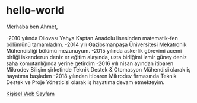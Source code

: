 # hello-world

Merhaba ben Ahmet,

-2010 yılında Dilovası Yahya Kaptan Anadolu lisesinden matematik-fen bölümünü tamamladım.
-2014 yılı Gaziosmanpaşa Üniversitesi Mekatronik Mühendisliği bölümü mezunuyum. 
-2015 yılında askerlik görevimi acemi birliği iskenderun deniz er eğitim alayında, usta birliğimi izmir güney deniz saha komutanlığında yerine getirdim
-2016 yılı nisan ayından itibaren Mikrodev Bilişim şirketinde Teknik Destek & Otomasyon Mühendisi olarak iş hayatıma başladım
-2018 yılından itibaren Mikrodev firmasında Teknik Destek ve Proje Yöneticisi olarak iş hayatıma devam etmekteyim.

[Kişisel Web Sayfam](https://ahmetsah.github.io/)
